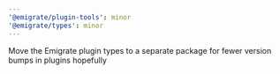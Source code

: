 ```yaml
---
'@emigrate/plugin-tools': minor
'@emigrate/types': minor
---
```


Move the Emigrate plugin types to a separate package for fewer version bumps in plugins hopefully

